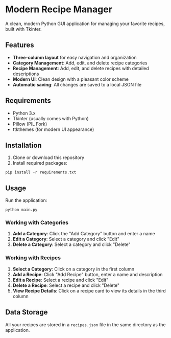 # Modern Recipe Manager

A clean, modern Python GUI application for managing your favorite recipes, built with Tkinter.

## Features

- **Three-column layout** for easy navigation and organization
- **Category Management**: Add, edit, and delete recipe categories
- **Recipe Management**: Add, edit, and delete recipes with detailed descriptions
- **Modern UI**: Clean design with a pleasant color scheme
- **Automatic saving**: All changes are saved to a local JSON file

## Requirements

- Python 3.x
- Tkinter (usually comes with Python)
- Pillow (PIL Fork)
- ttkthemes (for modern UI appearance)

## Installation

1. Clone or download this repository
2. Install required packages:

```
pip install -r requirements.txt
```

## Usage

Run the application:

```
python main.py
```

### Working with Categories

1. **Add a Category**: Click the "Add Category" button and enter a name
2. **Edit a Category**: Select a category and click "Edit"
3. **Delete a Category**: Select a category and click "Delete"

### Working with Recipes

1. **Select a Category**: Click on a category in the first column
2. **Add a Recipe**: Click "Add Recipe" button, enter a name and description
3. **Edit a Recipe**: Select a recipe and click "Edit" 
4. **Delete a Recipe**: Select a recipe and click "Delete"
5. **View Recipe Details**: Click on a recipe card to view its details in the third column

## Data Storage

All your recipes are stored in a `recipes.json` file in the same directory as the application. 